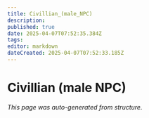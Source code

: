 ```yaml
---
title: Civillian_(male_NPC)
description: 
published: true
date: 2025-04-07T07:52:35.384Z
tags: 
editor: markdown
dateCreated: 2025-04-07T07:52:33.185Z
---
```


# Civillian (male NPC)

*This page was auto-generated from structure.*